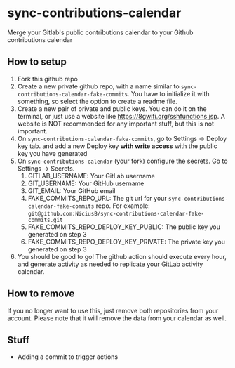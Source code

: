 # sync-contributions-calendar

Merge your Gitlab's public contributions calendar to your Github contributions calendar

## How to setup

1. Fork this github repo
2. Create a new private github repo, with a name similar to `sync-contributions-calendar-fake-commits`. You have to initialize it with something, so select the option to create a readme file.
3. Create a new pair of private and public keys. You can do it on the terminal, or just use a website like https://8gwifi.org/sshfunctions.jsp. A website is NOT recommended for any important stuff, but this is not important.
4. On `sync-contributions-calendar-fake-commits`, go to Settings -> Deploy key tab. and add a new Deploy key **with write access** with the public key you have generated
5. On `sync-contributions-calendar` (your fork) configure the secrets. Go to Settings -> Secrets.
    1. GITLAB_USERNAME: Your GitLab username
    2. GIT_USERNAME: Your GitHub username
    3. GIT_EMAIL: Your GitHub email
    4. FAKE_COMMITS_REPO_URL: The git url for your `sync-contributions-calendar-fake-commits` repo. For example: `git@github.com:NiciusB/sync-contributions-calendar-fake-commits.git`
    5. FAKE_COMMITS_REPO_DEPLOY_KEY_PUBLIC: The public key you generated on step 3
    6. FAKE_COMMITS_REPO_DEPLOY_KEY_PRIVATE: The private key you generated on step 3
6. You should be good to go! The github action should execute every hour, and generate activity as needed to replicate your GitLab activity calendar.

## How to remove

If you no longer want to use this, just remove both repositories from your account. Please note that it will remove the data from your calendar as well.

## Stuff
- Adding a commit to trigger actions
